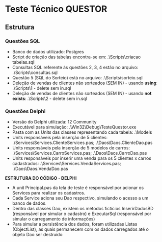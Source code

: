 # Teste Técnico QUESTOR
## Estrutura
### Questões SQL
 - Banco de dados utilizado: Postgres
 - Script de criação das tabelas encontra-se em: .\Scripts\criacao tabelas.sql
 - Consultas SQL referente às questões 2, 3, 4 estão no arquivo: .\Scripts\consultas.sql
 - Questão 5 (SQL do Sorteio) está no arquivo: .\Scripts\sorteio.sql
 - Deleção de vendas de clientes não sorteados (SEM IN) - usando **using**: .\Scripts\1 - delete sem in.sql
 - Deleção de vendas de clientes não sorteados (SEM IN) - usando **not exists**: .\Scripts\2 - delete sem in.sql

### Questões Delphi
- Versão do Delphi utilizada: 12 Community
- Executável para simulação: .\Win32\Debug\TesteQuestor.exe
- Pasta com as Units das classes representando cada tabela: .\Models
- Units responsáveis pela inserção de 5 clientes: .\Services\Services.ClienteServices.pas; .\Daos\Daos.ClienteDao.pas 
- Units responsáveis pela inserção de 5 modelos de carros: .\Services\Services.CarroServices.pas; .\Daos\Daos.CarroDao.pas 
- Units responsáveis por inserir uma venda para os 5 clientes x carros cadastrados: .\Services\Services.VendaServices.pas; .\Daos\Daos.VendaDao.pas

**ESTRUTURA DO CÓDIGO - DELPHI**
- A unit Principal.pas da tela de teste é responsável por acionar os Services para realizar os cadastros.
- Cada Service aciona seu Dao respectivo, simulando o acesso a um banco de dados.
- Dentro das classes Dao, existem os métodos fictícios InserirDadosBD (responsável por simular o cadastro) e 
ExecutarSql (responsável por simular o carregamento de informações) 
- Para simular a persistência dos dados, foram utilizadas Listas (ObjectList), as quais permanecem com os dados carregados 
até o objeto Dao ser destruído

